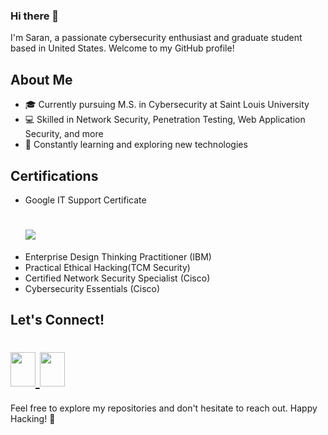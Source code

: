 ### Hi there 👋

I'm Saran, a passionate cybersecurity enthusiast and graduate student based in United States. Welcome to my GitHub profile!

## About Me

- 🎓 Currently pursuing M.S. in Cybersecurity at Saint Louis University
- 💻 Skilled in Network Security, Penetration Testing, Web Application Security, and more
- 🚀 Constantly learning and exploring new technologies

## Certifications

- Google IT Support Certificate
  <h1 align='left'>
   <a href="https://www.credly.com/badges/ed9a43c1-0461-4456-ab0d-8b9a8d1cca38/public_url">
    <img src="https://github.com/saran-gintoki/saran-gintoki/assets/111878795/9bd38d36-ceac-4f68-b55e-09c36b9d80f7"";/>
  </a>
  </h1>
- Enterprise Design Thinking Practitioner (IBM)
- Practical Ethical Hacking(TCM Security)
- Certified Network Security Specialist (Cisco)
- Cybersecurity Essentials (Cisco)

## Let's Connect!
<h1>
  <a href="https://www.linkedin.com/in/saransenthilanand">
    <img src="https://github.com/saran-gintoki/saran-gintoki/assets/111878795/b2aa48c4-9bb4-4afd-9420-80da3c52b8b8"width="40" height="55";"/>
  </a>
   <a href=" https://tryhackme.com/p/Sakthisaran">
    <img src="https://github.com/saran-gintoki/saran-gintoki/assets/111878795/afcfff62-486d-4307-9a3f-c5e30dbb641a"width="40" height="55";"/>
  </a>
</h1>


Feel free to explore my repositories and don't hesitate to reach out. Happy Hacking! 🚀


